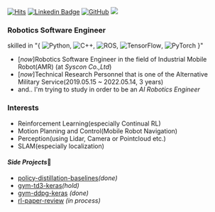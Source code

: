 [![Hits](https://hits.seeyoufarm.com/api/count/incr/badge.svg?url=https%3A%2F%2Fgithub.com%2FCUN-bjy?&style=flat-square)](https://hits.seeyoufarm.com) [![Linkedin Badge](https://img.shields.io/badge/-LinkedIn-blue?style=flat-square&logo=Linkedin&logoColor=white)](https://www.linkedin.com/in/junyeob-baek-640abb5b/) [
<img alt="GitHub" src="https://img.shields.io/badge/GitHub%20-%2314354C.svg?&style=flat-square&logo=GitHub&logoColor=white"/>](https://github.com/CUN-bjy) [<img src="http://img.shields.io/badge/-Tech%20Blog-655ced?style=flat-square&logo=Bloglovin">](https://ropiens.tistory.com/category/whitebot)


### Robotics Software Engineer 
skilled in "{
 <img alt="Python" src="https://img.shields.io/badge/python%20-%233776AB.svg?&style=flat-square&logo=python&logoColor=white"/>, <img alt="C++" src="https://img.shields.io/badge/C/C++%20-%2300599C.svg?&style=flat-square&logo=c%2B%2B&ogoColor=white"/>, <img alt="ROS" src="https://img.shields.io/badge/ROS%20-%2322314E.svg?&style=flat-square&logo=ROS&logoColor=white" />,
<img alt="TensorFlow" src="https://img.shields.io/badge/TensorFlow%20-%23FF6F00.svg?&style=flat-square&logo=TensorFlow&logoColor=white" />, <img alt="PyTorch" src="https://img.shields.io/badge/PyTorch%20-%23EE4C2C.svg?&style=flat-square&logo=PyTorch&logoColor=white" /> 
}"

- [*now*]Robotics Software Engineer in the field of Industrial Mobile Robot(AMR) (at *Syscon Co.,Ltd*)
- [*now*]Technical Research Personnel that is one of the Alternative Military Service(2019.05.15 ~ 2022.05.14, 3 years)
- and.. I'm trying to study in order to be an *AI Robotics Engineer*

### Interests

- Reinforcement Learning(especially Continual RL)
- Motion Planning and Control(Mobile Robot Navigation)
- Perception(using Lidar, Camera or Pointcloud etc.)
- SLAM(especially localization)

#### *Side Projects*🔭
- [policy-distillation-baselines](https://github.com/CUN-bjy/policy-distillation-baselines)*(done)*
- [gym-td3-keras](https://github.com/CUN-bjy/gym-td3-keras)*(hold)*
- [gym-ddpg-keras](https://github.com/CUN-bjy/gym-ddpg-keras) *(done)*
- [rl-paper-review](https://github.com/CUN-bjy/pg-paper-review) *(in process)*
